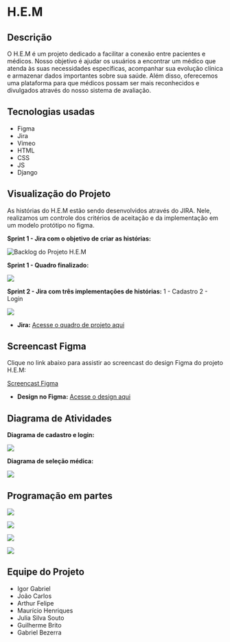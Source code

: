 # H.E.M

## Descrição

O H.E.M é um projeto dedicado a facilitar a conexão entre pacientes e médicos. Nosso objetivo é ajudar os usuários a encontrar um médico que atenda às suas necessidades específicas, acompanhar sua evolução clínica e armazenar dados importantes sobre sua saúde. Além disso, oferecemos uma plataforma para que médicos possam ser mais reconhecidos e divulgados através do nosso sistema de avaliação.

## Tecnologias usadas

- Figma
- Jira
- Vimeo
- HTML
- CSS
- JS
- Django 

## Visualização do Projeto

As histórias do H.E.M estão sendo desenvolvidos através do JIRA. Nele, realizamos um controle dos critérios de aceitação e da implementação em um modelo protótipo no figma.

**Sprint 1 - Jira com o objetivo de criar as histórias:**

![Backlog do Projeto H.E.M](jira.png)

**Sprint 1 - Quadro finalizado:**

![](QuadroSprint1Finalizado.png)

**Sprint 2 - Jira com três implementações de histórias:**
1 - Cadastro
2 - Login

![](Sprint2Jira.png)


- **Jira:** [Acesse o quadro de projeto aqui](https://unicap-team-slife.atlassian.net/jira/software/projects/SCRUM/boards/1)


## Screencast Figma

Clique no link abaixo para assistir ao screencast do design Figma do projeto H.E.M:

[Screencast Figma](https://vimeo.com/1008266560?share=copy)

- **Design no Figma:** [Acesse o design aqui](https://www.figma.com/design/QYBP6Imj2G5svue2oD7ptj/H.E.M?m=auto&t=DkIXqvCKssu7uQRm-6)

## Diagrama de Atividades

**Diagrama de cadastro e login:**

![](diagramaCadastro-login.jpg)

**Diagrama de seleção médica:**

![](seleçãoMédica.jpg)

## Programação em partes
![](dupla1.jpg)

![](dupla12.jpg)

![](dupla2.jpg)

![](dupla22.jpg)


## Equipe do Projeto

- Igor Gabriel
- João Carlos
- Arthur Felipe
- Maurício Henriques
- Julia Silva Souto
- Guilherme Brito
- Gabriel Bezerra
